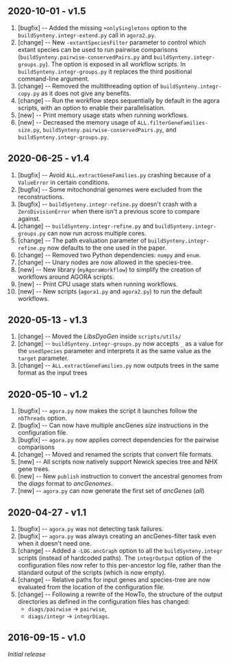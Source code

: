 ## 2020-10-01 - v1.5

1. [bugfix] -- Added the missing `+onlySingletons` option to the
   `buildSynteny.integr-extend.py` call in `agora2.py`.
2. [change] -- New `-extantSpeciesFilter` parameter to control which extant
   species can be used to run pairwise comparisons
   (`buildSynteny.pairwise-conservedPairs.py` and
   `buildSynteny.integr-groups.py`). The option is exposed in all workflow
   scripts. In `buildSynteny.integr-groups.py` it replaces the third
   positional command-line argument.
3. [change] -- Removed the multithreading option of
   `buildSynteny.integr-copy.py` as it does not give any benefits.
4. [change] -- Run the workflow steps sequentially by default in the agora
   scripts, with an option to enable their parallelisation.
5. [new] -- Print memory usage stats when running workflows.
6. [new] -- Decreased the memory usage of `ALL.filterGeneFamilies-size.py`,
   `buildSynteny.pairwise-conservedPairs.py`, and `buildSynteny.integr-groups.py`.

## 2020-06-25 - v1.4

1. [bugfix] -- Avoid `ALL.extractGeneFamilies.py` crashing because of a
   `ValueError` in certain conditions.
2. [bugfix] -- Some mitochondrial genomes were excluded from the
   reconstructions.
3. [bugfix] -- `buildSynteny.integr-refine.py` doesn't crash with a
   `ZeroDivisionError` when there isn't a previous score to compare
   against.
4. [change] -- `buildSynteny.integr-refine.py` and
   `buildSynteny.integr-groups.py` can now run across multiple cores.
5. [change] -- The path evaluation parameter of
   `buildSynteny.integr-refine.py` now defaults to the one used in the
   paper.
6. [change] -- Removed two Python dependencies: `numpy` and `enum`.
7. [change] -- Unary nodes are now allowed in the species-tree.
8. [new] -- New library (`myAgoraWorkflow`) to simplify the creation of
   workflows around AGORA scripts.
9. [new] -- Print CPU usage stats when running workflows.
10. [new] -- New scripts (`agora1.py` and `agora2.py`) to run the default
    workflows.

## 2020-05-13 - v1.3

1. [change] -- Moved the _LibsDyoGen_ inside `scripts/utils/`
2. [change] -- `buildSynteny.integr-groups.py` now accepts `_` as a value
   for the `usedSpecies` parameter and interprets it as the same value as
   the `target` parameter.
3. [change] -- `ALL.extractGeneFamilies.py` now outputs trees in the same
   format as the input trees

## 2020-05-10 - v1.2

1. [bugfix] -- `agora.py` now makes the script it launches follow the
   `nbThreads` option.
2. [bugfix] -- Can now have multiple ancGenes _size_ instructions in the
   configuration file.
3. [bugfix] -- `agora.py` now applies correct dependencies for the pairwise
   comparisons
4. [change] -- Moved and renamed the scripts that convert file formats.
5. [new] -- All scripts now natively support Newick species tree and NHX
	 gene trees.
6. [new] -- New `publish` instruction to convert the ancestral genomes from
   the _diags_ format to _ancGenomes_.
7. [new] -- `agora.py` can now generate the first set of _ancGenes_ (_all_)

## 2020-04-27 - v1.1

1. [bugfix] -- `agora.py` was not detecting task failures.
2. [bugfix] -- `agora.py` was always creating an ancGenes-filter task even
   when it doesn't need one.
3. [change] -- Added a `-LOG.ancGraph` option to all the
   `buildSynteny.integr` scripts (instead of hardcoded paths).
   The `integrOutput` option of the configuration files now refer to this
   per-ancestor log file, rather than the standard output of the scripts
   (which is now empty).
4. [change] -- Relative paths for input genes and species-tree are now
   evaluated from the location of the configuration file.
5. [change] -- Following a rewrite of the HowTo, the structure of the output
   directories as defined in the configuration files has changed:
   * `diags/pairwise` &rarr; `pairwise`,
   * `diags/integr` &rarr; `integrDiags`.

## 2016-09-15 - v1.0

_Initial release_


